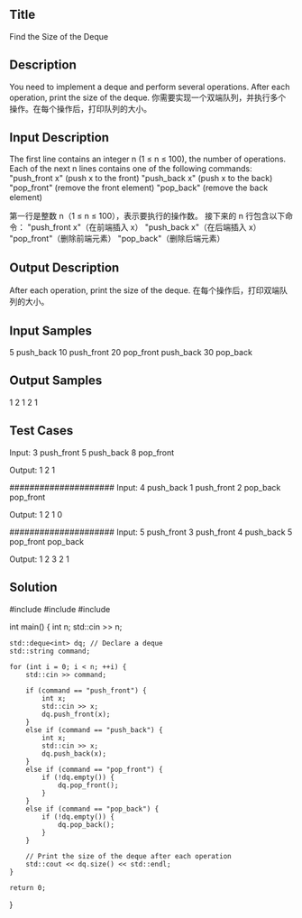 ## Title
Find the Size of the Deque

## Description
You need to implement a deque and perform several operations. After each operation, print the size of the deque.
你需要实现一个双端队列，并执行多个操作。在每个操作后，打印队列的大小。

## Input Description
The first line contains an integer n (1 ≤ n ≤ 100), the number of operations.
Each of the next n lines contains one of the following commands:
"push_front x" (push x to the front)
"push_back x" (push x to the back)
"pop_front" (remove the front element)
"pop_back" (remove the back element)

第一行是整数 n（1 ≤ n ≤ 100），表示要执行的操作数。
接下来的 n 行包含以下命令：
"push_front x"（在前端插入 x）
"push_back x"（在后端插入 x）
"pop_front"（删除前端元素）
"pop_back"（删除后端元素）


## Output Description
After each operation, print the size of the deque.
在每个操作后，打印双端队列的大小。

## Input Samples
5
push_back 10
push_front 20
pop_front
push_back 30
pop_back

## Output Samples
1
2
1
2
1

## Test Cases
Input:
3
push_front 5
push_back 8
pop_front

Output:
1
2
1

#####################
Input:
4
push_back 1
push_front 2
pop_back
pop_front

Output:
1
2
1
0

#####################
Input:
5
push_front 3
push_front 4
push_back 5
pop_front
pop_back

Output:
1
2
3
2
1


## Solution

#include <iostream>
#include <deque>
#include <string>

int main() {
    int n;
    std::cin >> n;
    
    std::deque<int> dq; // Declare a deque
    std::string command;
    
    for (int i = 0; i < n; ++i) {
        std::cin >> command;
        
        if (command == "push_front") {
            int x;
            std::cin >> x;
            dq.push_front(x);
        } 
        else if (command == "push_back") {
            int x;
            std::cin >> x;
            dq.push_back(x);
        } 
        else if (command == "pop_front") {
            if (!dq.empty()) {
                dq.pop_front();
            }
        } 
        else if (command == "pop_back") {
            if (!dq.empty()) {
                dq.pop_back();
            }
        }
        
        // Print the size of the deque after each operation
        std::cout << dq.size() << std::endl;
    }

    return 0;
}

